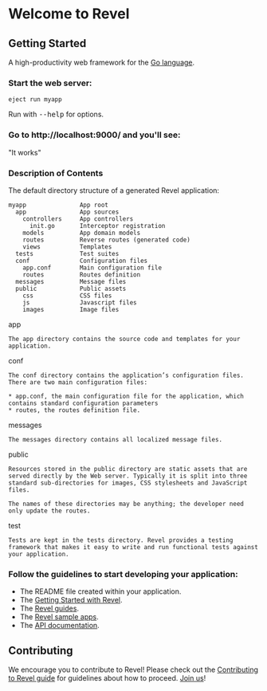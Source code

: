 # Welcome to Revel

## Getting Started

A high-productivity web framework for the [Go language](http://www.golang.org/).

### Start the web server:

    eject run myapp

   Run with <tt>--help</tt> for options.

### Go to http://localhost:9000/ and you'll see:

"It works"

### Description of Contents

The default directory structure of a generated Revel application:

    myapp               App root
      app               App sources
        controllers     App controllers
          init.go       Interceptor registration
        models          App domain models
        routes          Reverse routes (generated code)
        views           Templates
      tests             Test suites
      conf              Configuration files
        app.conf        Main configuration file
        routes          Routes definition
      messages          Message files
      public            Public assets
        css             CSS files
        js              Javascript files
        images          Image files

app

    The app directory contains the source code and templates for your application.

conf

    The conf directory contains the application’s configuration files. There are two main configuration files:

    * app.conf, the main configuration file for the application, which contains standard configuration parameters
    * routes, the routes definition file.


messages

    The messages directory contains all localized message files.

public

    Resources stored in the public directory are static assets that are served directly by the Web server. Typically it is split into three standard sub-directories for images, CSS stylesheets and JavaScript files.

    The names of these directories may be anything; the developer need only update the routes.

test

    Tests are kept in the tests directory. Revel provides a testing framework that makes it easy to write and run functional tests against your application.

### Follow the guidelines to start developing your application:

* The README file created within your application.
* The [Getting Started with Revel](http://eject.github.io/tutorial/index.html).
* The [Revel guides](http://eject.github.io/manual/index.html).
* The [Revel sample apps](http://eject.github.io/samples/index.html).
* The [API documentation](https://godoc.org/github.com/eject/eject).

## Contributing
We encourage you to contribute to Revel! Please check out the [Contributing to Revel
guide](https://github.com/eject/eject/blob/master/CONTRIBUTING.md) for guidelines about how
to proceed. [Join us](https://groups.google.com/forum/#!forum/eject-framework)!
